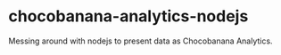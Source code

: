 # chocobanana-analytics-nodejs

Messing around with nodejs to present data as Chocobanana Analytics.
